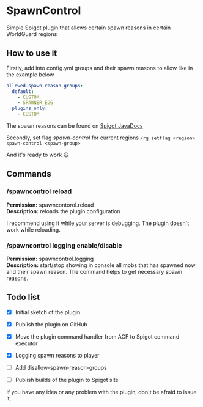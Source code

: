 # SpawnControl
Simple Spigot plugin that allows certain spawn reasons in certain WorldGuard regions
## How to use it
Firstly, add into config.yml groups and their spawn reasons to allow like in the example below
```yaml
allowed-spawn-reason-groups:
  default:
    - CUSTOM
    - SPAWNER_EGG
  plugins_only:
    - CUSTOM
`````
The spawn reasons can be found on [Spigot JavaDocs](https://hub.spigotmc.org/javadocs/spigot/org/bukkit/event/entity/CreatureSpawnEvent.SpawnReason.html)
 
Secondly, set flag _spawn-control_ for current regions `/rg setflag <region> spawn-control <spawn-group>`

And it's ready to work :smiley:

## Commands
### /spawncontrol reload
**Permission:** spawncontorol.reload\
**Description:** reloads the plugin configuration

I recommend using it while your server is debugging. The plugin doesn't work while reloading.

### /spawncontrol logging enable/disable
**Permission:** spawncontrol.logging\
**Description:** start/stop showing in console all mobs that has spawned now and their spawn reason.
The command helps to get necessary spawn reasons.
## Todo list
- [x] Initial sketch of the plugin
- [x] Publish the plugin on GitHub
- [x] Move the plugin command handler from ACF to Spigot command executor
- [x] Logging spawn reasons to player
- [ ] Add disallow-spawn-reason-groups
- [ ] Publish builds of the plugin to Spigot site


If you have any idea or any problem with the plugin, don't be afraid to issue it.